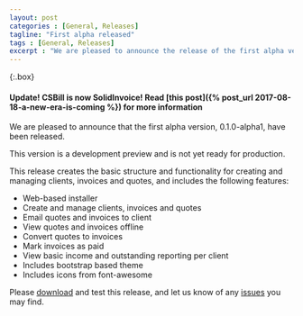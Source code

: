 ```yaml
---
layout: post
categories : [General, Releases]
tagline: "First alpha released"
tags : [General, Releases]
excerpt : "We are pleased to announce the release of the first alpha version"
---
```


{:.box}
#### Update! CSBill is now SolidInvoice! Read [this post]({% post_url 2017-08-18-a-new-era-is-coming %}) for more information

We are pleased to announce that the first alpha version, 0.1.0-alpha1, have been released.

This version is a development preview and is not yet ready for production.

This release creates the basic structure and functionality for creating and managing clients, invoices and quotes, and includes the following features:

* Web-based installer
* Create and manage clients, invoices and quotes
* Email quotes and invoices to client
* View quotes and invoices offline
* Convert quotes to invoices
* Mark invoices as paid
* View basic income and outstanding reporting per client
* Includes bootstrap based theme
* Includes icons from font-awesome

Please [download](https://github.com/CSBill/CSBill/releases/tag/0.1.0-alpha1) and test this release, and let us know of any [issues](https://github.com/CSBill/CSBill/issues) you may find.
